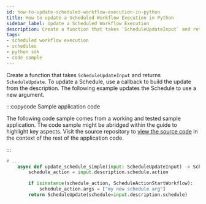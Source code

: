 ```yaml
---
id: how-to-update-scheduled-workflow-execution-in-python
title: How to update a Scheduled Workflow Execution in Python
sidebar_label: Update a Scheduled Workflow Execution
description: Create a function that takes `ScheduleUpdateInput` and returns `ScheduleUpdate`.
tags:
- scheduled workflow execution
- schedules
- python sdk
- code sample
---
```


<!-- DO NOT EDIT THIS FILE DIRECTLY.
THIS FILE IS GENERATED from https://github.com/temporalio/documentation-samples-python/blob/bgc/schedule_your_workflow/update_schedule_dacx.py. -->

Create a function that takes `ScheduleUpdateInput` and returns `ScheduleUpdate`.
To update a Schedule, use a callback to build the update from the description.
The following example updates the Schedule to use a new argument.

:::copycode Sample application code

The following code sample comes from a working and tested sample application.
The code sample might be abridged within the guide to highlight key aspects.
Visit the source repository to [view the source code](https://github.com/temporalio/documentation-samples-python/blob/bgc/schedule_your_workflow/update_schedule_dacx.py) in the context of the rest of the application code.

:::

```python
# ...
    async def update_schedule_simple(input: ScheduleUpdateInput) -> ScheduleUpdate:
        schedule_action = input.description.schedule.action

        if isinstance(schedule_action, ScheduleActionStartWorkflow):
            schedule_action.args = ["my new schedule arg"]
        return ScheduleUpdate(schedule=input.description.schedule)
```
